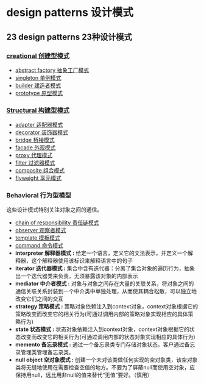 # design patterns 设计模式 #

## 23 design patterns 23种设计模式 ##

### [creational 创建型模式](./creational) ###

* [abstract factory 抽象工厂模式](./creational/abstractfactory)
* [singleton 单例模式](./creational/singleton)
* [builder 建造者模式](./creational/builder)
* [prototype 原型模式](./creational/prototype)

### [Structural 构建型模式](./structural) ###

* [adapter 适配器模式](./structural/adapter)
* [decorator 装饰器模式](./structural/decorator)
* [bridge 桥接模式](./structural/bridge)
* [facade 外观模式](./structural/facade)
* [proxy 代理模式](./structural/proxy)
* [filter 过滤器模式](./structural/filter)
* [composite 组合模式](./structural/composite)
* [flyweight 享元模式](./structural/flyweight)

### Behavioral 行为型模型 ###

这些设计模式特别关注对象之间的通信。

* [chain of responsibility 责任链模式](./behavioral/chainofresponsibility)
* [observer 观察者模式](./behavioral/observer)
* [template 模板模式](./behavioral/template)
* [command 命令模式](./behavioral/command)
* **interpreter 解释器模式 :** 给定一个语言，定义它的文法表示，并定义一个解释器，这个解释器使用该标识来解释语言中的句子
* **iterator 迭代器模式 :** 集合中含有迭代器：分离了集合对象的遍历行为，抽象出一个迭代器类来负责，无须暴露该对象的内部表示
* **mediator 中介者模式 :** 对象与对象之间存在大量的关联关系，将对象之间的通信关联关系封装到一个中介类中单独处理，从而使其耦合松散，可以独立地改变它们之间的交互
* **strategy 策略模式 :** 策略对象依赖注入到context对象，context对象根据它的策略改变而改变它的相关行为(可通过调用内部的策略对象实现相应的具体策略行为)
* **state 状态模式 :** 状态对象依赖注入到context对象，context对象根据它的状态改变而改变它的相关行为(可通过调用内部的状态对象实现相应的具体行为)
* **memento 备忘录模式 :** 通过一个备忘录类专门存储对象状态。客户通过备忘录管理类管理备忘录类。
* **null object 空对象模式 :** 创建一个未对该类做任何实现的空对象类，该空对象类将无缝地使用在需要检查空值的地方。不要为了屏蔽null而使用空对象，应保持用null，远比用非null的值来替代“无值”要好。（慎用）
